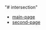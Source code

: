 "# intersection"

- [main-page](https://glazotca.github.io/intersection/main-page/)
- [second-page](https://glazotca.github.io/intersection/second-page/)